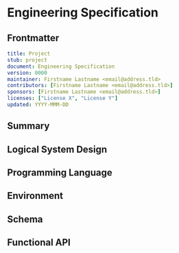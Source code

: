 # Engineering Specification
[engineering-spec]: #engineering-spec

## Frontmatter
[frontmatter]: #frontmatter

```yaml
title: Project
stub: project
document: Engineering Specification
version: 0000
maintainer: Firstname Lastname <email@address.tld>
contributors: [Firstname Lastname <email@address.tld>]
sponsors: [Firstname Lastname <email@address.tld>]
licenses: ["License X", "License Y"]
updated: YYYY-MMM-DD
```

<!--
Engineering Specifications inform developers about the exact shape of
the way the piece of software was built, using paradigms relevant to the
programming language that this project has been built with. The document
seeks to describe in exacting detail "how it works". It describes a
specific implementation of a logical design.

In some cases there may not be a separate logical specification, so the
Implementation Specification documents the design of a reference
implementation that satisfies the requirements set out in the
Behavioral and Structural Requirements Specifications.
-->

## Summary
[summary]: #summary
<!--
Short summary of this document.
-->

## Logical System Design
[system-design]: #system-design
<!--
Please describe all of the current components of the system from a logical
perspective.
-->

## Programming Language
[language]: #language
<!--
Please describe the language, minimal version and any other details necessary.
-->

## Environment
[environment]: #environment
<!--
Please describe the environment and any other details necessary.
-->

## Schema
[schema]: #schema
<!--
If appropriate, please add the schema here.
-->

## Functional API
[api]: #api
<!--
Please use the structural needs of the language used. This may be entirely
generated from code / code comments but must always be kept up to date as
the project grows.

Requirements for functions:
- function name
- parameters with:
  - handle
  - description
  - explicit type / length
  - example
- returns
- errors
-->
